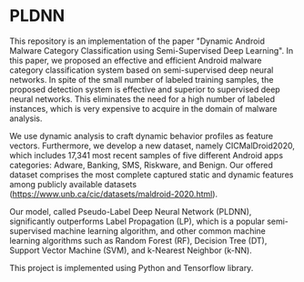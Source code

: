 # PLDNN
This repository is an implementation of the paper "Dynamic Android Malware Category Classification
using Semi-Supervised Deep Learning".
In this paper, we proposed an effective and efficient Android malware category classification system based on semi-supervised deep neural networks. In spite of the small
number of labeled training samples, the proposed detection system is effective and superior to supervised deep neural networks. This eliminates the need for a high number of labeled
instances, which is very expensive to acquire in the domain of malware analysis.

 We use dynamic analysis to craft dynamic behavior profiles as feature vectors. Furthermore, we develop a new dataset, namely CICMalDroid2020, which includes 17,341 most recent samples of five different Android apps categories: Adware, Banking, SMS, Riskware, and Benign. Our offered dataset comprises the most complete captured static and dynamic
features among publicly available datasets (https://www.unb.ca/cic/datasets/maldroid-2020.html).

Our model, called Pseudo-Label Deep Neural Network (PLDNN), significantly outperforms Label Propagation (LP), which is a popular semi-supervised machine learning algorithm, and other common machine learning algorithms such as Random Forest (RF), Decision Tree (DT), Support Vector Machine (SVM), and k-Nearest Neighbor (k-NN).

This project is implemented using Python and Tensorflow library.
